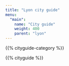 ```yaml
---
title: "Lyon city guide"
menu:
  "main":
    name: "City guide"
    weight: 400  
    parent: "lyon"
---
```


{{% cityguide-category %}}

{{% cityguide %}}
